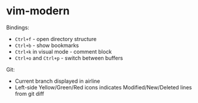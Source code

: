 # vim-modern

Bindings: 
* `Ctrl+f` - open directory structure
* `Ctrl+b` - show bookmarks
* `Ctrl+k` in visual mode - comment block
* `Ctrl+o` and `Ctrl+p` - switch between buffers

Git:
* Current branch displayed in airline
* Left-side Yellow/Green/Red icons indicates Modified/New/Deleted lines from git diff
